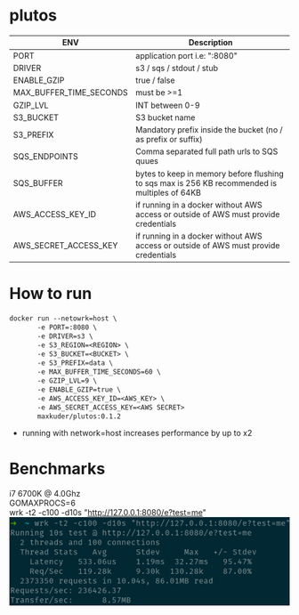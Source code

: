 # plutos

| ENV  | Description |
| ------------- | ------------- |
| PORT  | application port i.e: ":8080" |
| DRIVER  | s3 / sqs / stdout / stub |
| ENABLE_GZIP  | true / false  |
| MAX_BUFFER_TIME_SECONDS  | must be >=1  |
| GZIP_LVL  | INT between 0-9  |
| S3_BUCKET  | S3 bucket name  |
| S3_PREFIX  | Mandatory prefix inside the bucket (no / as prefix or suffix)  |
| SQS_ENDPOINTS  | Comma separated full path urls to SQS quues  |
| SQS_BUFFER  | bytes to keep in memory before flushing to sqs max is 256 KB recommended is multiples of 64KB  |
| AWS_ACCESS_KEY_ID  | if running in a docker without AWS access or outside of AWS must provide credentials  |
| AWS_SECRET_ACCESS_KEY  | if running in a docker without AWS access or outside of AWS must provide credentials  |


# How to run
```shell
docker run --netowrk=host \
       -e PORT=:8080 \
       -e DRIVER=s3 \
       -e S3_REGION=<REGION> \
       -e S3_BUCKET=<BUCKET> \
       -e S3_PREFIX=data \
       -e MAX_BUFFER_TIME_SECONDS=60 \
       -e GZIP_LVL=9 \
       -e ENABLE_GZIP=true \
       -e AWS_ACCESS_KEY_ID=<AWS_KEY> \
       -e AWS_SECRET_ACCESS_KEY=<AWS SECRET> 
       maxkuder/plutos:0.1.2
```
- running with network=host increases performance by up to x2

# Benchmarks
i7 6700K @ 4.0Ghz <br>
GOMAXPROCS=6 <br>
wrk -t2 -c100 -d10s "http://127.0.0.1:8080/e?test=me" <br>
![img.png](img.png)
